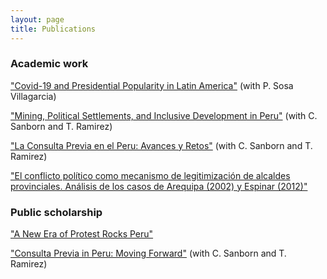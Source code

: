 ```yaml
---
layout: page
title: Publications
---
```


### Academic work

["Covid-19 and Presidential Popularity in Latin America"](https://revistas.usal.es/index.php/1852-9003/article/view/23664) (with P. Sosa Villagarcia)

["Mining, Political Settlements, and Inclusive Development in Peru"](https://papers.ssrn.com/sol3/papers.cfm?abstract_id=2963665) (with C. Sanborn and T. Ramirez)

["La Consulta Previa en el Peru: Avances y Retos"](https://repositorio.up.edu.pe/bitstream/handle/11354/1195/DI6.pdf) (with C. Sanborn and T. Ramirez)

["El conflicto político como mecanismo de legitimización de alcaldes provinciales. Análisis de los casos de Arequipa (2002) y Espinar (2012)"](http://revistas.pucp.edu.pe/index.php/politai/article/view/14380)

### Public scholarship 

["A New Era of Protest Rocks Peru"](https://nacla.org/news/2020/11/19/new-era-protest-rocks-peru)
     
["Consulta Previa in Peru: Moving Forward"](https://www.as-coa.org/sites/default/files/2015_CP_PERU_June_29.pdf) (with C. Sanborn and T. Ramirez)

 
